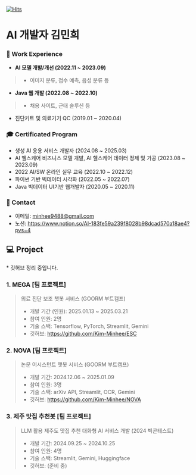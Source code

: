 [![Hits](https://hits.seeyoufarm.com/api/count/incr/badge.svg?url=https%3A%2F%2Fgithub.com%2FKim-Minhee%2Fportfolio&count_bg=%2379C83D&title_bg=%23555555&icon=&icon_color=%23E7E7E7&title=hits&edge_flat=false)](https://hits.seeyoufarm.com)

# AI 개발자 김민희

### 💼 Work Experience
* **AI 모델 개발/개선 (2022.11 ~ 2023.09)**
>* 이미지 분류, 점수 예측, 음성 분류 등 
* **Java 웹 개발 (2022.08 ~ 2022.10)**
>* 채용 사이트, 근태 솔루션 등
* 진단키트 및 의료기기 QC (2019.01 ~ 2020.04)

### 🎓 Certificated Program
* 생성 AI 응용 서비스 개발자 (2024.08 ~ 2025.03)
* AI 헬스케어 비즈니스 모델 개발, AI 헬스케어 데이터 정제 및 가공 (2023.08 ~ 2023.09)
* 2022 AI/SW 온라인 실무 교육 (2022.10 ~ 2022.12)
* 파이썬 기반 빅데이터 시각화 (2022.05 ~ 2022.07)
* Java 빅데이터 UI기반 웹개발자 (2020.05 ~ 2020.11)

### 🤗 Contact
* 이메일: minhee9488@gmail.com
* 노션: https://www.notion.so/AI-183fe59a239f8028b98dcad570a18ae4?pvs=4


## 💻 Project
\* 깃허브 정리 중입니다.

### 1. MEGA [팀 프로젝트]
> 의료 진단 보조 챗봇 서비스 (GOORM 부트캠프)
>* 개발 기간 (인원): 2025.01.13 ~ 2025.03.21
>* 참여 인원: 2명
>* 기술 스택: Tensorflow, PyTorch, Streamlit, Gemini
>* 깃허브: https://github.com/Kim-Minhee/ESC

### 2. NOVA [팀 프로젝트]
> 논문 어시스턴트 챗봇 서비스 (GOORM 부트캠프)
>* 개발 기간: 2024.12.06 ~ 2025.01.09
>* 참여 인원: 3명
>* 기술 스택: arXiv API, Streamlit, OCR, Gemini
>* 깃허브: https://github.com/Kim-Minhee/NOVA

### 3. 제주 맛집 추천봇 [팀 프로젝트]
> LLM 활용 제주도 맛집 추천 대화형 AI 서비스 개발 (2024 빅콘테스트)
>* 개발 기간: 2024.09.25 ~ 2024.10.25
>* 참여 인원: 4명
>* 기술 스택: Streamlit, Gemini, Huggingface
>* 깃허브: (준비 중)



